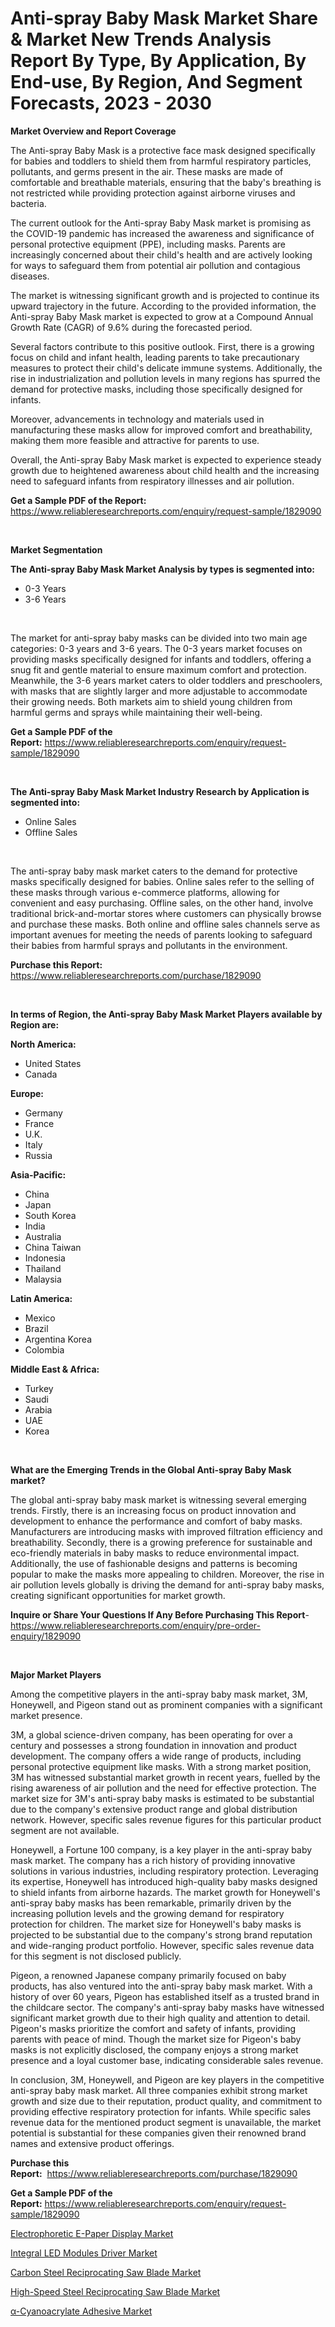 <p><h1>Anti-spray Baby Mask Market Share & Market New Trends Analysis Report By Type, By Application, By End-use, By Region, And Segment Forecasts, 2023 - 2030</h1></p><p><strong>Market Overview and Report Coverage</strong></p>
<p><p>The Anti-spray Baby Mask is a protective face mask designed specifically for babies and toddlers to shield them from harmful respiratory particles, pollutants, and germs present in the air. These masks are made of comfortable and breathable materials, ensuring that the baby's breathing is not restricted while providing protection against airborne viruses and bacteria.</p><p>The current outlook for the Anti-spray Baby Mask market is promising as the COVID-19 pandemic has increased the awareness and significance of personal protective equipment (PPE), including masks. Parents are increasingly concerned about their child's health and are actively looking for ways to safeguard them from potential air pollution and contagious diseases.</p><p>The market is witnessing significant growth and is projected to continue its upward trajectory in the future. According to the provided information, the Anti-spray Baby Mask market is expected to grow at a Compound Annual Growth Rate (CAGR) of 9.6% during the forecasted period.</p><p>Several factors contribute to this positive outlook. First, there is a growing focus on child and infant health, leading parents to take precautionary measures to protect their child's delicate immune systems. Additionally, the rise in industrialization and pollution levels in many regions has spurred the demand for protective masks, including those specifically designed for infants.</p><p>Moreover, advancements in technology and materials used in manufacturing these masks allow for improved comfort and breathability, making them more feasible and attractive for parents to use.</p><p>Overall, the Anti-spray Baby Mask market is expected to experience steady growth due to heightened awareness about child health and the increasing need to safeguard infants from respiratory illnesses and air pollution.</p></p>
<p><strong>Get a Sample PDF of the Report:</strong> <a href="https://www.reliableresearchreports.com/enquiry/request-sample/1829090">https://www.reliableresearchreports.com/enquiry/request-sample/1829090</a></p>
<p>&nbsp;</p>
<p><strong>Market Segmentation</strong></p>
<p><strong>The Anti-spray Baby Mask Market Analysis by types is segmented into:</strong></p>
<p><ul><li>0-3 Years</li><li>3-6 Years</li></ul></p>
<p>&nbsp;</p>
<p><p>The market for anti-spray baby masks can be divided into two main age categories: 0-3 years and 3-6 years. The 0-3 years market focuses on providing masks specifically designed for infants and toddlers, offering a snug fit and gentle material to ensure maximum comfort and protection. Meanwhile, the 3-6 years market caters to older toddlers and preschoolers, with masks that are slightly larger and more adjustable to accommodate their growing needs. Both markets aim to shield young children from harmful germs and sprays while maintaining their well-being.</p></p>
<p><strong>Get a Sample PDF of the Report:</strong>&nbsp;<a href="https://www.reliableresearchreports.com/enquiry/request-sample/1829090">https://www.reliableresearchreports.com/enquiry/request-sample/1829090</a></p>
<p>&nbsp;</p>
<p><strong>The Anti-spray Baby Mask Market Industry Research by Application is segmented into:</strong></p>
<p><ul><li>Online Sales</li><li>Offline Sales</li></ul></p>
<p>&nbsp;</p>
<p><p>The anti-spray baby mask market caters to the demand for protective masks specifically designed for babies. Online sales refer to the selling of these masks through various e-commerce platforms, allowing for convenient and easy purchasing. Offline sales, on the other hand, involve traditional brick-and-mortar stores where customers can physically browse and purchase these masks. Both online and offline sales channels serve as important avenues for meeting the needs of parents looking to safeguard their babies from harmful sprays and pollutants in the environment.</p></p>
<p><strong>Purchase this Report:</strong>&nbsp; <a href="https://www.reliableresearchreports.com/purchase/1829090">https://www.reliableresearchreports.com/purchase/1829090</a></p>
<p>&nbsp;</p>
<p><strong>In terms of Region, the Anti-spray Baby Mask Market Players available by Region are:</strong></p>
<p>
    <p> <strong> North America: </strong>
        <ul>
            <li>United States</li>
            <li>Canada</li>
        </ul>
        </p> 
    <p> <strong> Europe: </strong>
        <ul>
            <li>Germany</li>
            <li>France</li>
            <li>U.K.</li>
            <li>Italy</li>
            <li>Russia</li>
        </ul>
        </p> 
    <p> <strong> Asia-Pacific: </strong>
        <ul>
            <li>China</li>
            <li>Japan</li>
            <li>South Korea</li>
            <li>India</li>
            <li>Australia</li>
            <li>China Taiwan</li>
            <li>Indonesia</li>
            <li>Thailand</li>
            <li>Malaysia</li>
        </ul>
        </p> 
    <p> <strong> Latin America: </strong>
        <ul>
            <li>Mexico</li>
            <li>Brazil</li>
            <li>Argentina Korea</li>
            <li>Colombia</li>
        </ul>
        </p> 
    <p> <strong> Middle East & Africa: </strong>
        <ul>
            <li>Turkey</li>
            <li>Saudi</li>
            <li>Arabia</li>
            <li>UAE</li>
            <li>Korea</li>
        </ul>
    </p>
    </p>
<p>&nbsp;</p>
<p><strong>What are the Emerging Trends in the Global Anti-spray Baby Mask market?</strong></p>
<p><p>The global anti-spray baby mask market is witnessing several emerging trends. Firstly, there is an increasing focus on product innovation and development to enhance the performance and comfort of baby masks. Manufacturers are introducing masks with improved filtration efficiency and breathability. Secondly, there is a growing preference for sustainable and eco-friendly materials in baby masks to reduce environmental impact. Additionally, the use of fashionable designs and patterns is becoming popular to make the masks more appealing to children. Moreover, the rise in air pollution levels globally is driving the demand for anti-spray baby masks, creating significant opportunities for market growth.</p></p>
<p><strong>Inquire or Share Your Questions If Any Before Purchasing This Report</strong>- <a href="https://www.reliableresearchreports.com/enquiry/pre-order-enquiry/1829090">https://www.reliableresearchreports.com/enquiry/pre-order-enquiry/1829090</a></p>
<p>&nbsp;</p>
<p><strong>Major Market Players</strong></p>
<p><p>Among the competitive players in the anti-spray baby mask market, 3M, Honeywell, and Pigeon stand out as prominent companies with a significant market presence.</p><p>3M, a global science-driven company, has been operating for over a century and possesses a strong foundation in innovation and product development. The company offers a wide range of products, including personal protective equipment like masks. With a strong market position, 3M has witnessed substantial market growth in recent years, fuelled by the rising awareness of air pollution and the need for effective protection. The market size for 3M's anti-spray baby masks is estimated to be substantial due to the company's extensive product range and global distribution network. However, specific sales revenue figures for this particular product segment are not available.</p><p>Honeywell, a Fortune 100 company, is a key player in the anti-spray baby mask market. The company has a rich history of providing innovative solutions in various industries, including respiratory protection. Leveraging its expertise, Honeywell has introduced high-quality baby masks designed to shield infants from airborne hazards. The market growth for Honeywell's anti-spray baby masks has been remarkable, primarily driven by the increasing pollution levels and the growing demand for respiratory protection for children. The market size for Honeywell's baby masks is projected to be substantial due to the company's strong brand reputation and wide-ranging product portfolio. However, specific sales revenue data for this segment is not disclosed publicly.</p><p>Pigeon, a renowned Japanese company primarily focused on baby products, has also ventured into the anti-spray baby mask market. With a history of over 60 years, Pigeon has established itself as a trusted brand in the childcare sector. The company's anti-spray baby masks have witnessed significant market growth due to their high quality and attention to detail. Pigeon's masks prioritize the comfort and safety of infants, providing parents with peace of mind. Though the market size for Pigeon's baby masks is not explicitly disclosed, the company enjoys a strong market presence and a loyal customer base, indicating considerable sales revenue.</p><p>In conclusion, 3M, Honeywell, and Pigeon are key players in the competitive anti-spray baby mask market. All three companies exhibit strong market growth and size due to their reputation, product quality, and commitment to providing effective respiratory protection for infants. While specific sales revenue data for the mentioned product segment is unavailable, the market potential is substantial for these companies given their renowned brand names and extensive product offerings.</p></p>
<p><strong>Purchase this Report:</strong>&nbsp;&nbsp;<a href="https://www.reliableresearchreports.com/purchase/1829090">https://www.reliableresearchreports.com/purchase/1829090</a></p>
<p></p>
<p><strong>Get a Sample PDF of the Report:</strong>&nbsp;<a href="https://www.reliableresearchreports.com/enquiry/request-sample/1829090">https://www.reliableresearchreports.com/enquiry/request-sample/1829090</a></p>
<p><p><a href="https://medium.com/@mhdhonirp23/electrophoretic-e-paper-display-market-exploring-market-share-market-trends-and-future-growth-5f14db1f6c5f">Electrophoretic E-Paper Display Market</a></p><p><a href="https://medium.com/@devidwarnerrp23/decoding-integral-led-modules-driver-market-metrics-market-share-trends-and-growth-patterns-c9899770a5ea">Integral LED Modules Driver Market</a></p><p><a href="https://www.linkedin.com/pulse/carbon-steel-reciprocating-saw-blade-market-share-amp-new-trends/">Carbon Steel Reciprocating Saw Blade Market</a></p><p><a href="https://www.linkedin.com/pulse/high-speed-steel-reciprocating-saw-blade-market-research/">High-Speed Steel Reciprocating Saw Blade Market</a></p><p><a href="https://github.com/aasishrp01/Market-Research-Report-List-1/blob/main/a-cyanoacrylate-adhesive-market.md">α-Cyanoacrylate Adhesive Market</a></p></p>